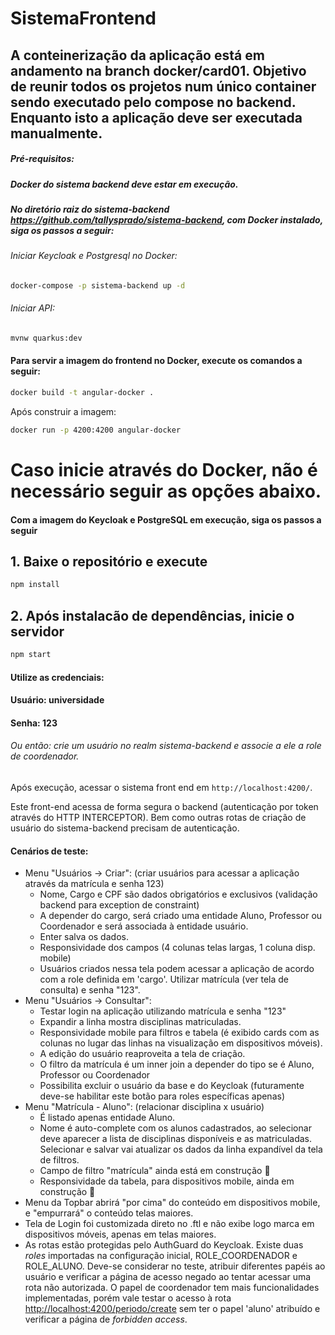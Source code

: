 # SistemaFrontend

## A conteinerização da aplicação está em andamento na branch docker/card01. Objetivo de reunir todos os projetos num único container sendo executado pelo compose no backend. Enquanto isto a aplicação deve ser executada manualmente.


##### Pré-requisitos:
##### Docker do sistema backend deve estar em execução.
##### No diretório raiz do sistema-backend <https://github.com/tallysprado/sistema-backend>, com Docker instalado, siga os passos a seguir:
###### Iniciar Keycloak e Postgresql no Docker:
```bash script
docker-compose -p sistema-backend up -d
```
###### Iniciar API:
```bash script
mvnw quarkus:dev
```

#### Para servir a imagem do frontend no Docker, execute os comandos a seguir:
```bash script
docker build -t angular-docker .
```
Após construir a imagem:
```bash script
docker run -p 4200:4200 angular-docker
```
# Caso inicie através do Docker, não é necessário seguir as opções abaixo.


#### Com a imagem do Keycloak e PostgreSQL em execução, siga os passos a seguir
## 1. Baixe o repositório e execute
```bash script
npm install
```

## 2. Após instalacão de dependências, inicie o servidor
```bash script
npm start
```

#### Utilize as credenciais:
#### Usuário: __universidade__
#### Senha: __123__
###### Ou então: crie um usuário no _realm_ sistema-backend e associe a ele a _role_ de coordenador.

Após execução, acessar o sistema front end em `http://localhost:4200/`.

Este front-end acessa de forma segura o backend (autenticação por token através do HTTP INTERCEPTOR). Bem como outras rotas de criação de usuário do sistema-backend
precisam de autenticação.

#### Cenários de teste:
- Menu "Usuários -> Criar": (criar usuários para acessar a aplicação através da matrícula e senha 123)
    - Nome, Cargo e CPF são dados obrigatórios e exclusivos (validação backend para exception de constraint)
    - A depender do cargo, será criado uma entidade Aluno, Professor ou Coordenador e será associada 
    à entidade usuário.
    - Enter salva os dados.
    - Responsividade dos campos (4 colunas telas largas, 1 coluna disp. mobile)
    - Usuários criados nessa tela podem acessar a aplicação de acordo com a role definida em 'cargo'. Utilizar matrícula (ver tela de consulta) e senha "123".
- Menu "Usuários -> Consultar": 
    - Testar login na aplicação utilizando matrícula e senha "123"  
    - Expandir a linha mostra disciplinas matriculadas.
    - Responsividade mobile para filtros e tabela (é exibido cards com as colunas no lugar das linhas na visualização
    em dispositivos móveis).
    - A edição do usuário reaproveita a tela de criação.
    - O filtro da matrícula é um inner join a depender do tipo se é Aluno, Professor ou Coordenador
    - Possibilita excluir o usuário da base e do Keycloak (futuramente deve-se habilitar este botão para roles específicas apenas)
- Menu "Matrícula - Aluno": (relacionar disciplina x usuário)
    - É listado apenas entidade Aluno.
    - Nome é auto-complete com os alunos cadastrados, ao selecionar deve aparecer a lista de disciplinas disponíveis
    e as matriculadas. Selecionar e salvar vai atualizar os dados da linha expandível da tela de filtros.
    - Campo de filtro "matrícula" ainda está em construção :construction:
    - Responsividade da tabela, para dispositivos mobile, ainda em construção :construction:
- Menu da Topbar abrirá "por cima" do conteúdo em dispositivos mobile, e "empurrará" o conteúdo telas maiores.
- Tela de Login foi customizada direto no .ftl e não exibe logo marca em dispositivos móveis, apenas em telas maiores.
- As rotas estão protegidas pelo AuthGuard do Keycloak. Existe duas _roles_ importadas na configuração inicial, 
ROLE_COORDENADOR e ROLE_ALUNO. Deve-se considerar no teste, atribuir diferentes papéis ao usuário e verificar a página
de acesso negado ao tentar acessar uma rota não autorizada. O papel de coordenador tem mais funcionalidades implementadas,
porém vale testar o acesso à rota <http://localhost:4200/periodo/create> sem ter o papel 'aluno' atribuído e verificar a página de _forbidden access_.

